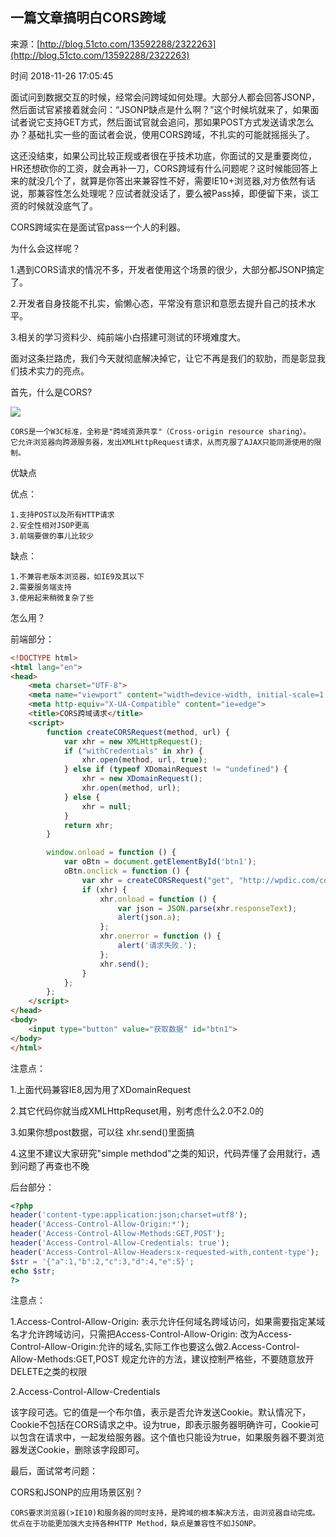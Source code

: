 ## 一篇文章搞明白CORS跨域

来源：[http://blog.51cto.com/13592288/2322263](http://blog.51cto.com/13592288/2322263)

时间 2018-11-26 17:05:45

 
面试问到数据交互的时候，经常会问跨域如何处理。大部分人都会回答JSONP，然后面试官紧接着就会问：“JSONP缺点是什么啊？”这个时候坑就来了，如果面试者说它支持GET方式，然后面试官就会追问，那如果POST方式发送请求怎么办？基础扎实一些的面试者会说，使用CORS跨域，不扎实的可能就摇摇头了。
 
这还没结束，如果公司比较正规或者很在乎技术功底，你面试的又是重要岗位，HR还想砍你的工资，就会再补一刀，CORS跨域有什么问题呢？这时候能回答上来的就没几个了，就算是你答出来兼容性不好，需要IE10+浏览器,对方依然有话说，那兼容性怎么处理呢？应试者就没话了，要么被Pass掉，即便留下来，谈工资的时候就没底气了。
 
CORS跨域实在是面试官pass一个人的利器。
 
为什么会这样呢？
 
1.遇到CORS请求的情况不多，开发者使用这个场景的很少，大部分都JSONP搞定了。
 
2.开发者自身技能不扎实，偷懒心态，平常没有意识和意愿去提升自己的技术水平。
 
3.相关的学习资料少、纯前端小白搭建可测试的环境难度大。
 
面对这条拦路虎，我们今天就彻底解决掉它，让它不再是我们的软肋，而是彰显我们技术实力的亮点。
 
首先，什么是CORS?
 
![][0]

```
CORS是一个W3C标准，全称是"跨域资源共享"（Cross-origin resource sharing）。
它允许浏览器向跨源服务器，发出XMLHttpRequest请求，从而克服了AJAX只能同源使用的限制。
```
 
优缺点
 
优点：

```
1.支持POST以及所有HTTP请求
2.安全性相对JSOP更高
3.前端要做的事儿比较少
```
 
缺点：

```
1.不兼容老版本浏览器，如IE9及其以下
2.需要服务端支持
3.使用起来稍微复杂了些
```
 
怎么用？
 
前端部分：

```html
<!DOCTYPE html>
<html lang="en">
<head>
    <meta charset="UTF-8">
    <meta name="viewport" content="width=device-width, initial-scale=1.0">
    <meta http-equiv="X-UA-Compatible" content="ie=edge">
    <title>CORS跨域请求</title>
    <script>
        function createCORSRequest(method, url) {
            var xhr = new XMLHttpRequest();
            if ("withCredentials" in xhr) {
                xhr.open(method, url, true);
            } else if (typeof XDomainRequest != "undefined") {
                xhr = new XDomainRequest();
                xhr.open(method, url);
            } else {
                xhr = null;
            }
            return xhr;
        }

        window.onload = function () {
            var oBtn = document.getElementById('btn1');
            oBtn.onclick = function () {
                var xhr = createCORSRequest("get", "http://wpdic.com/cors.php");
                if (xhr) {
                    xhr.onload = function () {
                        var json = JSON.parse(xhr.responseText);
                        alert(json.a);
                    };
                    xhr.onerror = function () {
                        alert('请求失败.');
                    };
                    xhr.send();
                }
            };
        };
    </script>
</head>
<body>
    <input type="button" value="获取数据" id="btn1">
</body>
</html>
```
 
注意点：
 
1.上面代码兼容IE8,因为用了XDomainRequest
 
2.其它代码你就当成XMLHttpRequset用，别考虑什么2.0不2.0的
 
3.如果你想post数据，可以往 xhr.send()里面搞
 
4.这里不建议大家研究"simple methdod"之类的知识，代码弄懂了会用就行，遇到问题了再查也不晚
 
后台部分：

```php
<?php
header('content-type:application:json;charset=utf8');
header('Access-Control-Allow-Origin:*');
header('Access-Control-Allow-Methods:GET,POST');
header('Access-Control-Allow-Credentials: true');
header('Access-Control-Allow-Headers:x-requested-with,content-type');
$str = '{"a":1,"b":2,"c":3,"d":4,"e":5}'; 
echo $str;
?>
```
 
注意点：
 
1.Access-Control-Allow-Origin: 表示允许任何域名跨域访问，如果需要指定某域名才允许跨域访问，只需把Access-Control-Allow-Origin:  改为Access-Control-Allow-Origin:允许的域名,实际工作也要这么做2.Access-Control-Allow-Methods:GET,POST 规定允许的方法，建议控制严格些，不要随意放开DELETE之类的权限
 
2.Access-Control-Allow-Credentials
 
该字段可选。它的值是一个布尔值，表示是否允许发送Cookie。默认情况下，Cookie不包括在CORS请求之中。设为true，即表示服务器明确许可，Cookie可以包含在请求中，一起发给服务器。这个值也只能设为true，如果服务器不要浏览器发送Cookie，删除该字段即可。
 
最后，面试常考问题：
 
CORS和JSONP的应用场景区别？

```
CORS要求浏览器(>IE10)和服务器的同时支持，是跨域的根本解决方法，由浏览器自动完成。优点在于功能更加强大支持各种HTTP Method，缺点是兼容性不如JSONP。
```


[0]: https://img2.tuicool.com/eeqqiuJ.jpg